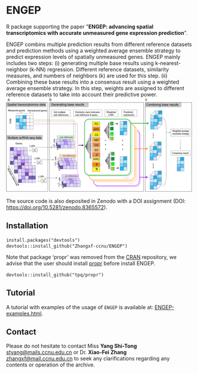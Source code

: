 # ENGEP
R package supporting the paper "**ENGEP: advancing spatial transcriptomics with accurate unmeasured gene expression prediction**". 

ENGEP combins multiple prediction results from different reference datasets and prediction methods using a weighted average ensemble strategy to predict expression levels of spatially unmeasured genes. ENGEP mainly includes two steps: (i) generating multiple base results using k-nearest-neighbor (k-NN) regression. Different reference datasets, similarity measures, and numbers of neighbors (k) are used for this step. (ii) Combining these base results into a consensus result using a weighted average ensemble strategy. In this step, weights are assigned to different reference datasets to take into account their predictive power. 
![image](https://github.com/Zhangxf-ccnu/ENGEP/blob/main/docs/Figure1.jpg)

The source code is also deposited in Zenodo with a DOI assignment (DOI: https://doi.org/10.5281/zenodo.8365572).

## Installation

 ``` buildoutcfg
 install.packages("devtools")
 devtools::install_github("Zhangxf-ccnu/ENGEP")
 ```
Note that package ‘propr’ was removed from the [CRAN](https://cran.r-project.org/web/packages/propr/index.html) repository, we advise that the user should install [propr](https://github.com/tpq/propr) before install ENGEP. 
 ``` buildoutcfg
 devtools::install_github("tpq/propr")
 ```

## Tutorial

A tutorial with examples of the usage of `ENGEP` is available at: [ENGEP-examples.html](https://github.com/Zhangxf-ccnu/ENGEP-examples).

## Contact

Please do not hesitate to contact Miss **Yang Shi-Tong** [styang@mails.ccnu.edu.cn](styang@mails.ccnu.edu.cn) or Dr. **Xiao-Fei Zhang** [zhangxf@mail.ccnu.edu.cn](zhangxf@mail.ccnu.edu.cn) to seek any clarifications regarding any contents or operation of the archive.
